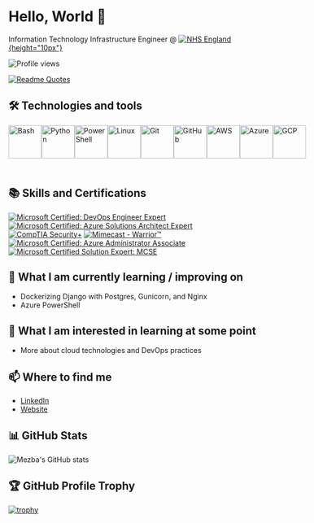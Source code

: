 # Hello, World 👋

Information Technology Infrastructure Engineer @ [![NHS England](https://upload.wikimedia.org/wikipedia/commons/thumb/e/ed/NHS_England_logo.svg/91px-NHS_England_logo.svg.png?20211229025249){height="10px"}](https://www.england.nhs.uk/)



![Profile views](https://gpvc.arturio.dev/mezbauddin)

[![Readme Quotes](https://quotes-github-readme.vercel.app/api?type=horizontal&theme=algolia&quote=Technology%20is%20a%20tool%20for%20exploring%20the%20world,%20philosophy%20is%20a%20way%20of%20understanding%20it,%20leadership%20is%20a%20skill%20for%20influencing%20it,%20and%20learning%20is%20a%20process%20of%20adapting%20to%20it.&author=Mezba%20Uddin)](https://github.com/piyushsuthar/github-readme-quotes)


## 🛠️ Technologies and tools

<div style="display: flex; align-items: center; padding-bottom: 25px;">
    <img src="https://upload.wikimedia.org/wikipedia/commons/4/4b/Bash_Logo_Colored.svg" alt="Bash" height="65px">
    <img src="https://upload.wikimedia.org/wikipedia/commons/c/c3/Python-logo-notext.svg" alt="Python" height="65px">
    <img src="https://upload.wikimedia.org/wikipedia/commons/2/2f/PowerShell_5.0_icon.png" alt="PowerShell" height="65px">
    <img src="https://upload.wikimedia.org/wikipedia/commons/3/35/Tux.svg" alt="Linux" height="65px">
    <img src="https://upload.wikimedia.org/wikipedia/commons/3/3f/Git_icon.svg" alt="Git" height="65px">
    <img src="https://upload.wikimedia.org/wikipedia/commons/9/91/Octicons-mark-github.svg" alt="GitHub" height="65px">
    <img src="https://upload.wikimedia.org/wikipedia/commons/9/93/Amazon_Web_Services_Logo.svg" alt="AWS" height="65px">
    <img src="https://upload.wikimedia.org/wikipedia/commons/a/a8/Microsoft_Azure_Logo.svg" alt="Azure" height="65px">
    <img src="https://upload.wikimedia.org/wikipedia/commons/5/53/Google_%22G%22_Logo.svg" alt="GCP" height="65px">
</div>





## 📚 Skills and Certifications

[![Microsoft Certified: DevOps Engineer Expert](https://images.credly.com/size/110x110/images/c3ab66f8-5d59-4afa-a6c2-0ba30a1989ca/CERT-Expert-DevOps-Engineer-600x600.png)](CREDLY_BADGE_LINK)
[![Microsoft Certified: Azure Solutions Architect Expert](https://images.credly.com/size/110x110/images/987adb7e-49be-4e24-b67e-55986bd3fe66/azure-solutions-architect-expert-600x600.png)](CREDLY_BADGE_LINK)
[![CompTIA Security+](https://images.credly.com/size/110x110/images/74790a75-8451-400a-8536-92d792c5184a/CompTIA_Security_2Bce.png)](CREDLY_BADGE_LINK)
[![Mimecast - Warrior™](https://images.credly.com/size/110x110/images/e312fee3-7d04-48df-9daf-76d83940cd8a/image.png)](CREDLY_BADGE_LINK)
[![Microsoft Certified: Azure Administrator Associate](https://images.credly.com/size/110x110/images/336eebfc-0ac3-4553-9a67-b402f491f185/azure-administrator-associate-600x600.png)](CREDLY_BADGE_LINK)
[![Microsoft Certified Solution Expert: MCSE](https://images.credly.com/size/110x110/images/1f573e41-f5bf-48ed-a22c-171f0b889e4f/MCSE_Productivity-01.png)](CREDLY_BADGE_LINK)



## 🌱 What I am currently learning / improving on

- Dockerizing Django with Postgres, Gunicorn, and Nginx
- Azure PowerShell

## 🤔 What I am interested in learning at some point

- More about cloud technologies and DevOps practices

## 📫 Where to find me

- [LinkedIn](https://www.linkedin.com/in/mezbauddin/)
- [Website](https://mezbauddin.com)

## 📊 GitHub Stats

![Mezba's GitHub stats](https://github-readme-stats.vercel.app/api?username=mezbauddin&show_icons=true&theme=radical)

## 🏆 GitHub Profile Trophy

[![trophy](https://github-profile-trophy.vercel.app/?username=mezbauddin&theme=onedark)](https://github.com/ryo-ma/github-profile-trophy)

